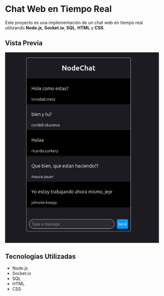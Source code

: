 # Chat Web en Tiempo Real

Este proyecto es una implementación de un chat web en tiempo real utilizando **Node.js**, **Socket.io**, **SQL**, **HTML** y **CSS**.

## Vista Previa

![Vista previa del chat](./images/chat-preview.png)

## Tecnologías Utilizadas

- Node.js
- Socket.io
- SQL
- HTML
- CSS